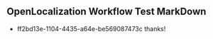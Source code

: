 ## OpenLocalization Workflow Test MarkDown
* ff2bd13e-1104-4435-a64e-be569087473c thanks!

<!--HONumber=Aug16_HO5-->


